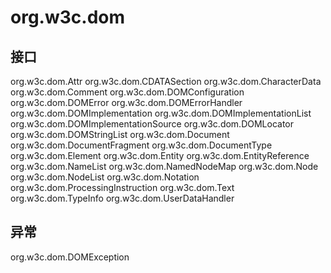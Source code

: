 # org.w3c.dom

## 接口

org.w3c.dom.Attr
org.w3c.dom.CDATASection
org.w3c.dom.CharacterData
org.w3c.dom.Comment
org.w3c.dom.DOMConfiguration
org.w3c.dom.DOMError
org.w3c.dom.DOMErrorHandler
org.w3c.dom.DOMImplementation
org.w3c.dom.DOMImplementationList
org.w3c.dom.DOMImplementationSource
org.w3c.dom.DOMLocator
org.w3c.dom.DOMStringList
org.w3c.dom.Document
org.w3c.dom.DocumentFragment
org.w3c.dom.DocumentType
org.w3c.dom.Element
org.w3c.dom.Entity
org.w3c.dom.EntityReference
org.w3c.dom.NameList
org.w3c.dom.NamedNodeMap
org.w3c.dom.Node
org.w3c.dom.NodeList
org.w3c.dom.Notation
org.w3c.dom.ProcessingInstruction
org.w3c.dom.Text
org.w3c.dom.TypeInfo
org.w3c.dom.UserDataHandler

## 异常

org.w3c.dom.DOMException




